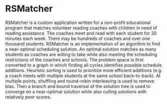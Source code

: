 # RSMatcher

RSMatcher is a custom application written for a non-profit educational program that matches volunteer reading coaches with children in need of reading assistance.
The coaches meet and read with each student for 30 minutes each week.
There may be hundreds of coaches and over one thousand students.
RSMatcher is an implementation of an algorithm to find a near-optimal scheduling solution.
An optimal solution matches as many students as coaches are willing to take while also meeting the scheduling restrictions of the coaches and schools.
The problem space is first converted to a graph in which finding all cycles identifies possible schedule additions.
Heuristic sorting is used to prioritize more efficient additions (e.g. a coach meets with multiple students at the same school back-to-back).
At multiple points, shuffling and round-robin interleaving is used to remove bias.
Then a branch and bound traversal of the solution tree is used to converge on a near-optimal solution while also culling solutions with relatively poor scores.
